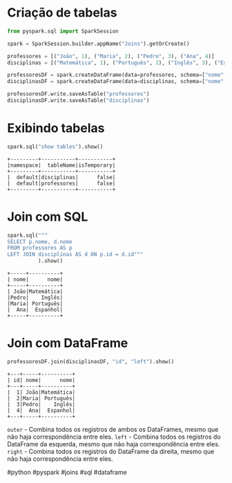 # Criação de tabelas


```python
from pyspark.sql import SparkSession

spark = SparkSession.builder.appName("Joins").getOrCreate()

professores = [("João", 1), ("Maria", 2), ("Pedro", 3), ("Ana", 4)]
disciplinas = [("Matemática", 1), ("Português", 2), ("Inglês", 3), ("Espanhol", 4)]

professoresDF = spark.createDataFrame(data=professores, schema=["nome", "id"])
disciplinasDF = spark.createDataFrame(data=disciplinas, schema=["nome", "id"])

professoresDF.write.saveAsTable("professores")
disciplinasDF.write.saveAsTable("disciplinas")
```

                                                                                    

# Exibindo tabelas


```python
spark.sql("show tables").show()
```

    +---------+-----------+-----------+
    |namespace|  tableName|isTemporary|
    +---------+-----------+-----------+
    |  default|disciplinas|      false|
    |  default|professores|      false|
    +---------+-----------+-----------+
    
    

# Join com SQL


```python
spark.sql("""
SELECT p.nome, d.nome
FROM professores AS p
LEFT JOIN disciplinas AS d ON p.id = d.id"""
          ).show()
```

    +-----+----------+
    | nome|      nome|
    +-----+----------+
    | João|Matemática|
    |Pedro|    Inglês|
    |Maria| Português|
    |  Ana|  Espanhol|
    +-----+----------+
    
    

# Join com DataFrame


```python
professoresDF.join(disciplinasDF, "id", "left").show()
```

    +---+-----+----------+
    | id| nome|      nome|
    +---+-----+----------+
    |  1| João|Matemática|
    |  2|Maria| Português|
    |  3|Pedro|    Inglês|
    |  4|  Ana|  Espanhol|
    +---+-----+----------+
    
    

`outer` - Combina todos os registros de ambos os DataFrames, mesmo que não haja correspondência entre eles.
`left` - Combina todos os registros do DataFrame da esquerda, mesmo que não haja correspondência entre eles.
`right` - Combina todos os registros do DataFrame da direita, mesmo que não haja correspondência entre eles.


#python #pyspark #joins #sql #dataframe
